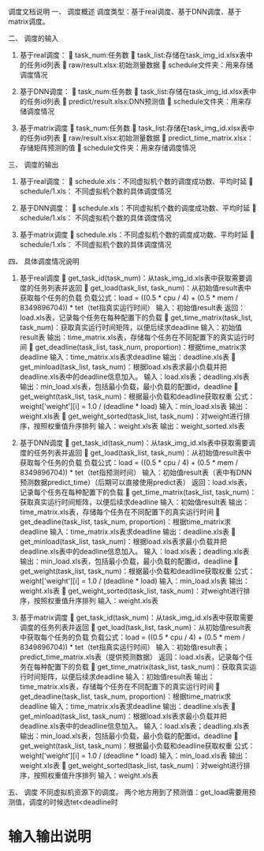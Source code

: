 调度文档说明
一、	调度概述
调度类型：基于real调度、基于DNN调度、基于matrix调度。

二、	调度的输入
1.	基于real调度：
	task_num:任务数
	task_list:存储在task_img_id.xlsx表中的任务id列表
	raw/result.xlsx:初始测量数据
	schedule文件夹：用来存储调度情况
2.	基于DNN调度：
	task_num:任务数
	task_list:存储在task_img_id.xlsx表中的任务id列表
	predict/result.xlsx:DNN预测值
	schedule文件夹：用来存储调度情况

3.	基于matrix调度
	task_num:任务数
	task_list:存储在task_img_id.xlsx表中的任务id列表
	raw/result.xlsx:初始测量数据
	predict_time_matrix.xlsx：存储矩阵预测的值
	schedule文件夹：用来存储调度情况

三、	调度的输出
1.	基于real调度：
	schedule.xls：不同虚拟机个数的调度成功数、平均时延
	schedule/1.xls： 不同虚拟机个数的具体调度情况
2.	基于DNN调度：
	schedule.xls：不同虚拟机个数的调度成功数、平均时延
	schedule/1.xls： 不同虚拟机个数的具体调度情况

3.	基于matrix调度
	schedule.xls：不同虚拟机个数的调度成功数、平均时延
	schedule/1.xls： 不同虚拟机个数的具体调度情况

四、	具体调度情况说明
1.	基于real调度
	get_task_id(task_num)：从task_img_id.xls表中获取需要调度的任务列表并返回
	get_load(task_list, task_num)：从初始值result表中获取每个任务的负载
		负载公式：load = ((0.5 * cpu / 4) + (0.5 * mem / 8349896704)) * tet（tet指真实运行时间）
		输入：初始值result表
返回：load.xls表，记录每个任务在每种配置下的负载
	get_time_matrix(task_list, task_num)：获取真实运行时间矩阵，以便后续求deadline
输入：初始值result表
输出：time_matrix.xls表，存储每个任务在不同配置下的真实运行时间
	get_deadline(task_list, task_num, proportion)：根据time_matrix求deadline
输入：time_matrix.xls表求deadline
输出：deadline.xls表
	get_minload(task_list, task_num)：根据load.xls表求最小负载并把deadline.xls表中的deadline信息加入。
输入：load.xls表；deadling.xls表
输出：min_load.xls表，包括最小负载，最小负载的配置id，deadline
	get_weight(task_list, task_num)：根据最小负载和deadline获取权重
公式：weight['weight'][i] = 1.0 / (deadline * load)
输入：min_load.xls表
输出：weight.xls表
	get_weight_sorted(task_list, task_num)：对weight进行排序，按照权重值升序排列
输入：weight.xls表
输出：weight_sorted.xls表
2.	基于DNN调度
	get_task_id(task_num)：从task_img_id.xls表中获取需要调度的任务列表并返回
	get_load(task_list, task_num)：从初始值result表中获取每个任务的负载
		负载公式：load = ((0.5 * cpu / 4) + (0.5 * mem / 8349896704)) * tet（tet指预测时间）
输入：初始值result表（表中有DNN预测数据predict_time）（后期可以直接使用predict表）
返回：load.xls表，记录每个任务在每种配置下的负载
	get_time_matrix(task_list, task_num)：获取真实运行时间矩阵，以便后续求deadline
输入：初始值result表
输出：time_matrix.xls表，存储每个任务在不同配置下的真实运行时间
	get_deadline(task_list, task_num, proportion)：根据time_matrix求deadline
输入：time_matrix.xls表求deadline
输出：deadline.xls表
	get_minload(task_list, task_num)：根据load.xls表求最小负载并把deadline.xls表中的deadline信息加入。
输入：load.xls表；deadling.xls表
输出：min_load.xls表，包括最小负载，最小负载的配置id，deadline
	get_weight(task_list, task_num)：根据最小负载和deadline获取权重
公式：weight['weight'][i] = 1.0 / (deadline * load)
输入：min_load.xls表
输出：weight.xls表
	get_weight_sorted(task_list, task_num)：对weight进行排序，按照权重值升序排列
输入：weight.xls表

3.	基于matrix调度
	get_task_id(task_num)：从task_img_id.xls表中获取需要调度的任务列表并返回
	get_load(task_list, task_num)：从初始值result表中获取每个任务的负载
		负载公式：load = ((0.5 * cpu / 4) + (0.5 * mem / 8349896704)) * tet（tet指真实运行时间）
		输入：初始值result表；predict_time_matrix.xls表（提供预测数据）
返回：load.xls表，记录每个任务在每种配置下的负载
	get_time_matrix(task_list, task_num)：获取真实运行时间矩阵，以便后续求deadline
输入：初始值result表
输出：time_matrix.xls表，存储每个任务在不同配置下的真实运行时间
	get_deadline(task_list, task_num, proportion)：根据time_matrix求deadline
输入：time_matrix.xls表求deadline
输出：deadline.xls表
	get_minload(task_list, task_num)：根据load.xls表求最小负载并把deadline.xls表中的deadline信息加入。
输入：load.xls表；deadling.xls表
输出：min_load.xls表，包括最小负载，最小负载的配置id，deadline
	get_weight(task_list, task_num)：根据最小负载和deadline获取权重
公式：weight['weight'][i] = 1.0 / (deadline * load)
输入：min_load.xls表
输出：weight.xls表
	get_weight_sorted(task_list, task_num)：对weight进行排序，按照权重值升序排列
输入：weight.xls表


五、	调度
不同虚拟机资源下的调度。
两个地方用到了预测值：get_load需要用预测值，调度的时候选tet<deadline时


# 输入输出说明
